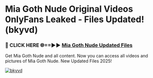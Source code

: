 # Mia Goth Nude Original Videos 0nlyFans Leaked - Files Updated! (bkyvd)

<h3>🔴 CLICK HERE 🌐==►► <a href="https://tinyurl.com/52m3yx9h" rel="nofollow">Mia Goth Nude Updated Files</a></h3>

Get Mia Goth Nude and all content. Now you can access all videos and pictures of Mia Goth Nude. New Updated Files 2025!

[![bkyvd](https://i.imgur.com/TnHtlc8.gif)](https://tinyurl.com/52m3yx9h)
